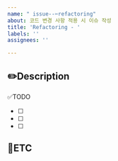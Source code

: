 ```yaml
---
name: " issue--✂️refactoring"
about: 코드 변경 사항 적용 시 이슈 작성
title: 'Refactoring - '
labels: ''
assignees: ''

---
```


✏️Description
-
<!--코드 수정 및 리팩토링에 관련된 이슈 설명-->

✅TODO
- [ ] <!-- todo -->
- [ ] <!-- todo -->
- [ ] <!-- todo -->

🐾ETC
-
